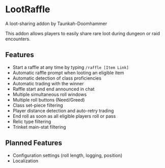 # LootRaffle
A loot-sharing addon by Taunkah-Doomhammer

This addon allows players to easily share rare loot during dungeon or raid encounters.

## Features

- Start a raffle at any time by typing `/raffle [Item Link]`
- Automatic raffle prompt when looting an eligible item
- Automatic detection of class proficiencies
- Automatic trading with the winner
- Raffle start and end announced in chat
- Multiple simultaneous roll windows
- Multiple roll buttons (Need/Greed)
- Class set-piece filtering
- Player distance detection and auto-retry trading
- End roll as soon as all eligible players roll or pass
- Relic type filtering
- Trinket main-stat filtering


## Planned Features

- Configuration settings (roll length, logging, position)
- Localization
